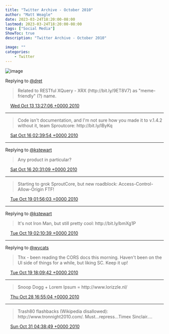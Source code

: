 ```yaml
---
title: "Twitter Archive - October 2010"
author: "Matt Weagle"
date: 2023-03-24T18:20:00-08:00
lastmod: 2023-03-24T18:20:00-08:00
tags: ["Social Media"]
ShowToc: true
description: "Twitter Archive - October 2010"

image: ""
categories: 
    - Twitter
---
```

![image](/sadtwitterbird3.jpg)

Replying to [@dret](https://twitter.com/dret/status/27208545594)

> Related to RESTful XQuery \- XRX \(http://bit\.ly/9ET8V7\) as "meme\-friendly" \(?\) name\.

<img src="./media/tweet.ico" width="12" /> [Wed Oct 13 13:27:06 +0000 2010](https://twitter.com/mweagle/status/27240705584)

----

> Code isn't documentation, and I'm not sure how you made it to v\.1\.4\.2 without it, team Sproutcore: http://bit\.ly/lByKq

<img src="./media/tweet.ico" width="12" /> [Sat Oct 16 02:39:54 +0000 2010](https://twitter.com/mweagle/status/27503005016)

----

Replying to [@kstewart](https://twitter.com/kstewart/status/27566737790)

> Any product in particular?

<img src="./media/tweet.ico" width="12" /> [Sat Oct 16 20:31:09 +0000 2010](https://twitter.com/mweagle/status/27573006042)

----

> Starting to grok SproutCore, but new roadblock: Access\-Control\-Allow\-Origin FTF\!

<img src="./media/tweet.ico" width="12" /> [Tue Oct 19 01:56:03 +0000 2010](https://twitter.com/mweagle/status/27792307655)

----

Replying to [@kstewart](https://twitter.com/kstewart/status/27792098461)

> It's not Iron Man, but still pretty cool: http://bit\.ly/bmXg1P

<img src="./media/tweet.ico" width="12" /> [Tue Oct 19 02:10:39 +0000 2010](https://twitter.com/mweagle/status/27793460773)

----

Replying to [@wycats](https://twitter.com/wycats/status/27831717696)

> Thx \- been reading the CORS docs this morning\.  Haven't been on the UI side of things for a while, but liking SC\.  Keep it up\!

<img src="./media/tweet.ico" width="12" /> [Tue Oct 19 18:09:42 +0000 2010](https://twitter.com/mweagle/status/27856273094)

----

> Snoop Dogg \+ Lorem Ipsum \= http://www\.lorizzle\.nl/

<img src="./media/tweet.ico" width="12" /> [Thu Oct 28 16:55:04 +0000 2010](https://twitter.com/mweagle/status/29006439217)

----

> Trash80 flashbacks \(Wikipedia disallowed\): http://www\.tronnight2010\.com/\.  Must\.\.\.repress\.\.\.Timex Sinclair\.\.\.\.

<img src="./media/tweet.ico" width="12" /> [Sun Oct 31 04:38:49 +0000 2010](https://twitter.com/mweagle/status/29247516808)